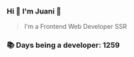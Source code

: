 ### Hi 👋 I&#39;m Juani 🦁

> I&#39;m a Frontend Web Developer SSR

### 📚 Days being a developer: 1259
